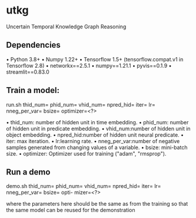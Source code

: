 # utkg
Uncertain Temporal Knowledge Graph Reasoning
## Dependencies
•  Python 3.8+
• Numpy 1.22+
• Tensorflow 1.5+ (tensorflow.compat.v1 in Tensorflow 2.8)
• networkx==2.5.1
• numpy==1.21.1
• pyvis==0.1.9
• streamlit==0.83.0

## Train a model:
run.sh thid_num=<?> phid_num=<?> vhid_num=<?> npred_hid=<?> iter=<?> lr=<?> nneg_per_var=<?> bsize=<?> optimizer=<?>

• thid_num: number of hidden unit in time embedding.
• phid_num: number of hidden unit in predicate embedding.
• vhid_num:number of hidden unit in object embedding.
• npred_hid:number of hidden unit neural predicate.
• iter: max iteration.
• lr:learning rate.
• nneg_per_var:number of negative samples generated from changing values of a variable.
• bsize: mini-batch size.
• optimizer: Optimizer used for training ("adam", "rmsprop").


## Run a demo
demo.sh thid_num=<?> phid_num=<?> vhid_num=<?> npred_hid=<?> iter=<?> lr=<?> nneg_per_var=<?> bsize=<?> opti-
mizer=<?>

where the parameters here should be the same as from the training so that the same model
can be reused for the demonstration
